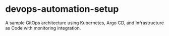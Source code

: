 # devops-automation-setup
A sample GitOps architecture using Kubernetes, Argo CD, and Infrastructure as Code with monitoring integration.
